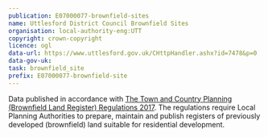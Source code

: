 ```yaml
---
publication: E07000077-brownfield-sites
name: Uttlesford District Council Brownfield Sites
organisation: local-authority-eng:UTT
copyright: crown-copyright
licence: ogl
data-url: https://www.uttlesford.gov.uk/CHttpHandler.ashx?id=7478&p=0
data-gov-uk: 
task: brownfield_site
prefix: E07000077-brownfield-site
---
```


Data published in accordance with [The Town and Country Planning (Brownfield Land Register) Regulations 2017](http://www.legislation.gov.uk/uksi/2017/403/contents/made).
The regulations require Local Planning Authorities to prepare, maintain and publish registers of previously developed (brownfield) land suitable for residential development.

